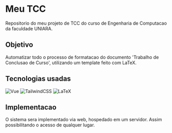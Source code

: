 # Meu TCC

Repositorio do meu projeto de TCC do curso de Engenharia de Computacao da faculdade UNIARA.

## Objetivo

Automatizar todo o processo de formatacao do documento 'Trabalho de Conclusao de Curso', utilizando um template feito com LaTeX.

## Tecnologias usadas

![Vue](https://img.shields.io/badge/Vue%20js-35495E?style=for-the-badge&logo=vuedotjs&logoColor=4FC08D) ![TailwindCSS](https://img.shields.io/badge/Tailwind_CSS-38B2AC?style=for-the-badge&logo=tailwind-css&logoColor=white) ![LaTeX](https://img.shields.io/badge/LaTeX-47A141?style=for-the-badge&logo=LaTeX&logoColor=white)

## Implementacao

O sistema sera implementado via web, hospedado em um servidor. Assim possibilitando o acesso de qualquer lugar.